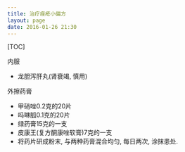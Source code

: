 ```yaml
---
title: 治疗痤疮小偏方
layout: page
date: 2016-01-26 21:30
---
```


[TOC]

内服

- 龙胆泻肝丸(肾衰竭, 慎用)

外擦药膏

- 甲硝唑0.2克的20片
- 吗啉胍0.1克的20片
- 绿药膏15克的一支
- 皮康王(复方酮康唑软膏)7克的一支
- 将药片研成粉末, 与两种药膏混合均匀, 每日两次, 涂抹患处.
